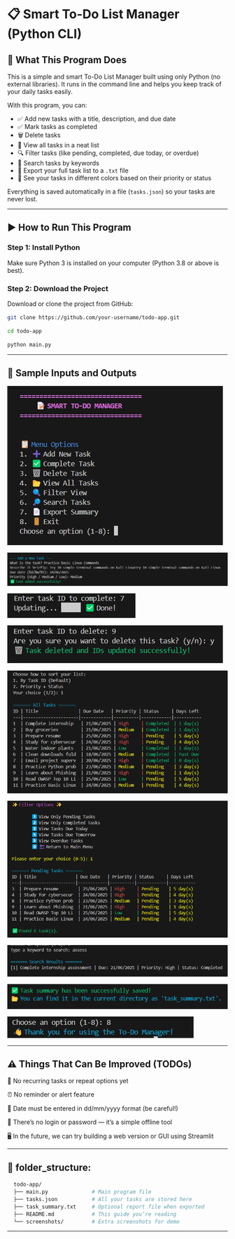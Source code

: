# 📋 Smart To-Do List Manager (Python CLI)

## 🧠 What This Program Does

This is a simple and smart To-Do List Manager built using only Python (no external libraries). It runs in the command line and helps you keep track of your daily tasks easily.

With this program, you can:
- ✅ Add new tasks with a title, description, and due date
- ✅ Mark tasks as completed
- 🗑️ Delete tasks
- 📂 View all tasks in a neat list
- 🔍 Filter tasks (like pending, completed, due today, or overdue)
- 🔎 Search tasks by keywords
- 📄 Export your full task list to a `.txt` file
- 🎨 See your tasks in different colors based on their priority or status

Everything is saved automatically in a file (`tasks.json`) so your tasks are never lost.

---

## ▶️ How to Run This Program

### Step 1: Install Python
Make sure Python 3 is installed on your computer (Python 3.8 or above is best).

### Step 2: Download the Project
Download or clone the project from GitHub:

```bash
git clone https://github.com/your-username/todo-app.git
```
```bash
cd todo-app
```
```bash
python main.py
```
---
## 🧪 Sample Inputs and Outputs

![image alt](screenshots/view_tasks.png/1.png)

![image alt](screenshots/view_tasks.png/2.png)

![image alt](screenshots/view_tasks.png/3.png)

![image alt](screenshots/view_tasks.png/4.png)

![image alt](screenshots/view_tasks.png/5.png)

![image alt](screenshots/view_tasks.png/7.png)

![image alt](screenshots/view_tasks.png/13.png)

![image alt](screenshots/view_tasks.png/14.png)

![image alt](screenshots/view_tasks.png/16.png)

---

## ⚠️ Things That Can Be Improved (TODOs)

🔁 No recurring tasks or repeat options yet

⏰ No reminder or alert feature

📅 Date must be entered in dd/mm/yyyy format (be careful!)

🔐 There’s no login or password — it’s a simple offline tool

🖥️ In the future, we can try building a web version or GUI using Streamlit

---

## 📁 folder_structure:
```bash
  todo-app/
  ├── main.py              # Main program file
  ├── tasks.json           # All your tasks are stored here
  ├── task_summary.txt     # Optional report file when exported
  ├── README.md            # This guide you’re reading
  └── screenshots/         # Extra screenshots for demo
```
---
